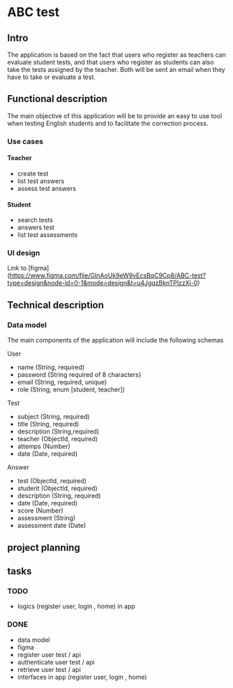 # ABC test

## Intro
The application is based on the fact that users who register as teachers can evaluate student tests, and that users who register as students can also take the tests assigned by the teacher.
Both will be sent an email when they have to take or evaluate a test. 

## Functional description
The main objective of this application will be to provide an easy to use tool when testing English students and to facilitate the correction process. 

### Use cases
#### Teacher 
- create test
- list test answers
- assess test answers
#### Student
- search tests
- answers test
- list test assessments



### UI design
Link to [figma] (https://www.figma.com/file/GInAoUk9eW9vEcsBqC9Cp8/ABC-test?type=design&node-id=0-1&mode=design&t=u4JgqzBknTPlzzXi-0)


## Technical description

### Data model

The main components of the application will include the following schemas

User
- name (String, required)
- password {String required of 8 characters}
- email (String, required, unique)
- role (String, enum [student, teacher])

Test
- subject (String, required)
- title (String, required)
- description (String,required)
- teacher  (ObjectId, required)
- attemps (Number)
- date  (Date, required)

Answer
- test (ObjectId, required)
- student (ObjectId, required)
- description (String, required)
- date (Date, required)
- score (Number)
- assessment (String)
- assessment date (Date)

## project planning
## tasks
### TODO
- logics (register user, login , home) in app

### DONE
- data model
- figma
- register user test / api
- authenticate user test / api
- retrieve user test / api
- interfaces in app (register user, login , home)

 

